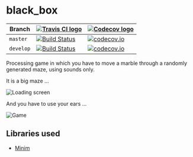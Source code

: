 # black_box

Branch|[![Travis CI logo](pics/TravisCI.png)](https://travis-ci.org)|[![Codecov logo](pics/Codecov.png)](https://www.codecov.io)
---|---|---
`master`|[![Build Status](https://travis-ci.org/richelbilderbeek/black_box.svg?branch=master)](https://travis-ci.org/richelbilderbeek/black_box) | [![codecov.io](https://codecov.io/github/richelbilderbeek/black_box/coverage.svg?branch=master)](https://codecov.io/github/richelbilderbeek/black_box?branch=master)
`develop`|[![Build Status](https://travis-ci.org/richelbilderbeek/black_box.svg?branch=develop)](https://travis-ci.org/richelbilderbeek/black_box) | [![codecov.io](https://codecov.io/github/richelbilderbeek/black_box/coverage.svg?branch=develop)](https://codecov.io/github/richelbilderbeek/black_box?branch=develop)

Processing game in which you have to move a marble through a randomly generated maze, using sounds only.

It is a big maze ...

![Loading screen](pics/loading_screen.png)

And you have to use your ears ...

![Game](pics/game.png)

## Libraries used

 * [Minim](https://github.com/ddf/Minim)